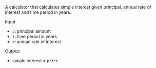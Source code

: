 A calculator that calculates simple interest given principal, annual rate of interest and time period in years.

Input:
   - `p`: principal amount
   - `t`: time period in years
   - `r`: annual rate of interest

Output:
   - simple interest = `p*t*r`

